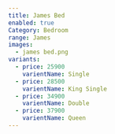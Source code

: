 ```yaml
---
title: James Bed
enabled: true
Category: Bedroom
range: James
images:
  - james bed.png
variants:
  - price: 25900
    varientName: Single
  - price: 28500
    varientName: King Single
  - price: 34900
    varientName: Double
  - price: 37900
    varientName: Queen
---
```

